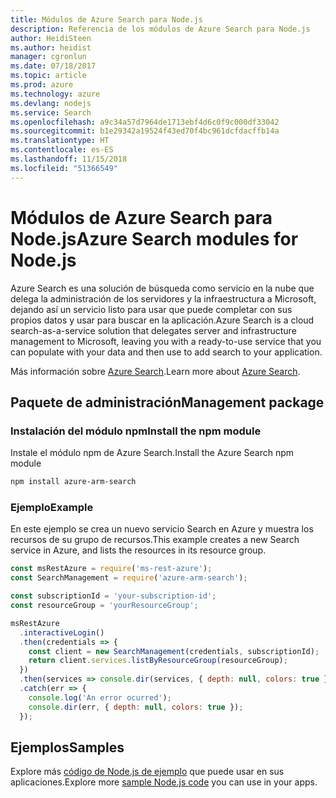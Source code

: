 ```yaml
---
title: Módulos de Azure Search para Node.js
description: Referencia de los módulos de Azure Search para Node.js
author: HeidiSteen
ms.author: heidist
manager: cgronlun
ms.date: 07/18/2017
ms.topic: article
ms.prod: azure
ms.technology: azure
ms.devlang: nodejs
ms.service: Search
ms.openlocfilehash: a9c34a57d7964de1713ebf4d6c0f9c000df33042
ms.sourcegitcommit: b1e29342a19524f43ed70f4bc961dcfdacffb14a
ms.translationtype: HT
ms.contentlocale: es-ES
ms.lasthandoff: 11/15/2018
ms.locfileid: "51366549"
---
```

# <a name="azure-search-modules-for-nodejs"></a><span data-ttu-id="1d4a9-103">Módulos de Azure Search para Node.js</span><span class="sxs-lookup"><span data-stu-id="1d4a9-103">Azure Search modules for Node.js</span></span>

<span data-ttu-id="1d4a9-104">Azure Search es una solución de búsqueda como servicio en la nube que delega la administración de los servidores y la infraestructura a Microsoft, dejando así un servicio listo para usar que puede completar con sus propios datos y usar para buscar en la aplicación.</span><span class="sxs-lookup"><span data-stu-id="1d4a9-104">Azure Search is a cloud search-as-a-service solution that delegates server and infrastructure management to Microsoft, leaving you with a ready-to-use service that you can populate with your data and then use to add search to your application.</span></span>

<span data-ttu-id="1d4a9-105">Más información sobre [Azure Search](https://docs.microsoft.com/azure/search/search-what-is-azure-search).</span><span class="sxs-lookup"><span data-stu-id="1d4a9-105">Learn more about [Azure Search](https://docs.microsoft.com/azure/search/search-what-is-azure-search).</span></span>

## <a name="management-package"></a><span data-ttu-id="1d4a9-106">Paquete de administración</span><span class="sxs-lookup"><span data-stu-id="1d4a9-106">Management package</span></span>

### <a name="install-the-npm-module"></a><span data-ttu-id="1d4a9-107">Instalación del módulo npm</span><span class="sxs-lookup"><span data-stu-id="1d4a9-107">Install the npm module</span></span>

<span data-ttu-id="1d4a9-108">Instale el módulo npm de Azure Search.</span><span class="sxs-lookup"><span data-stu-id="1d4a9-108">Install the Azure Search npm module</span></span>

```bash
npm install azure-arm-search
```

### <a name="example"></a><span data-ttu-id="1d4a9-109">Ejemplo</span><span class="sxs-lookup"><span data-stu-id="1d4a9-109">Example</span></span>

<span data-ttu-id="1d4a9-110">En este ejemplo se crea un nuevo servicio Search en Azure y muestra los recursos de su grupo de recursos.</span><span class="sxs-lookup"><span data-stu-id="1d4a9-110">This example creates a new Search service in Azure, and lists the resources in its resource group.</span></span>

```javascript
const msRestAzure = require('ms-rest-azure');
const SearchManagement = require('azure-arm-search');

const subscriptionId = 'your-subscription-id';
const resourceGroup = 'yourResourceGroup';

msRestAzure
  .interactiveLogin()
  .then(credentials => {
    const client = new SearchManagement(credentials, subscriptionId);
    return client.services.listByResourceGroup(resourceGroup);
  })
  .then(services => console.dir(services, { depth: null, colors: true }))
  .catch(err => {
    console.log('An error ocurred');
    console.dir(err, { depth: null, colors: true });
  });
```

## <a name="samples"></a><span data-ttu-id="1d4a9-111">Ejemplos</span><span class="sxs-lookup"><span data-stu-id="1d4a9-111">Samples</span></span>

<span data-ttu-id="1d4a9-112">Explore más [código de Node.js de ejemplo](https://azure.microsoft.com/resources/samples/?platform=nodejs) que puede usar en sus aplicaciones.</span><span class="sxs-lookup"><span data-stu-id="1d4a9-112">Explore more [sample Node.js code](https://azure.microsoft.com/resources/samples/?platform=nodejs) you can use in your apps.</span></span>
